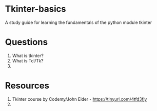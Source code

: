 # Tkinter-basics
A study guide for learning the fundamentals of the python module tkinter

# Questions
1. What is tkinter?
2. What is Tcl/Tk?
3. 

# Resources
1. Tkinter course by Codemy/John Elder - https://tinyurl.com/4tfd3fjv
2.  
